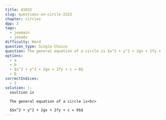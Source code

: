 ```yaml
---
title: d1032
slug: questions-on-circle-2323
chapter: circles
dpp: 3
tags:
  - jeemain
  - jeeadv
difficulty: Hard
question_type: Single Choice
question: The general equation of a circle is $x^2 + y^2 + 2gx + 2fy + c = 0$
options:
  - a
  - b
  - $x^2 + y^2 + 2gx + 2fy + c = 0$
  - D
correctIndices:
  - 2
solution: |-
  soultion is 

  The general equation of a circle is<br>

  $$x^2 + y^2 + 2gx + 2fy + c = 0$$
---
```

